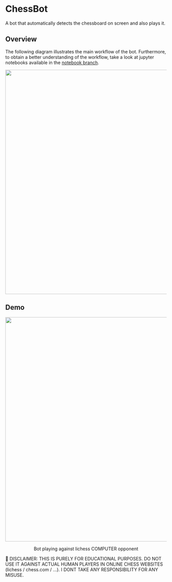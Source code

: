 # ChessBot
A bot that automatically detects the chessboard on screen and also plays it.

Overview
---
The following diagram illustrates the main workflow of the bot. Furthermore, to obtain a better understanding of the workflow, take a look at jupyter notebooks available in the [notebook branch](https://github.com/arminkz/ChessBot/tree/notebook).

<p align="center">
  <img width="700" src="/../master/doc/overview.png?raw=true"/>
</p>


Demo
---

<p align="center">
  <img width="700" src="/../master/doc/demo.gif?raw=true"/>
  <p align="center">
    Bot playing against lichess COMPUTER opponent
  </p>
</p>

🔴 DISCLAIMER: THIS IS PURELY FOR EDUCATIONAL PURPOSES. DO NOT USE IT AGAINST ACTUAL HUMAN PLAYERS IN ONLINE CHESS WEBSITES (lichess / chess.com / ...). I DONT TAKE ANY RESPONSIBILITY FOR ANY MISUSE.




